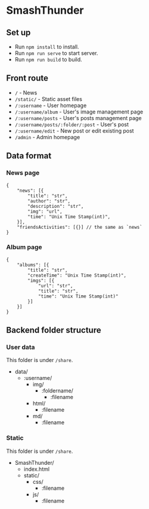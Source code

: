 # SmashThunder

## Set up

- Run `npm install` to install.
- Run `npm run serve` to start server.
- Run `npm run build` to build.

## Front route

- `/` - News
- `/static/` - Static asset files
- `/:username` - User homepage
- `/:username/album` - User's image management page
- `/:username/posts` - User's posts management page
- `/:username/posts/:folder/:post` - User's post
- `/:username/edit` - New post or edit existing post
- `/admin` - Admin homepage

## Data format

### News page

```jsonc
{
	"news": [{
		"title": "str",
		"author": "str",
		"description": "str",
		"img": "url",
		"time": "Unix Time Stamp(int)",
	}],
	"friendsActivities": [{}] // the same as `news`
}
```

### Album page

```jsonc
{
	"albums": [{
		"title": "str",
		"createTime": "Unix Time Stamp(int)",
		"imgs": [{
			"url": "str",
			"title": "str",
			"time": "Unix Time Stamp(int)"
		}]
	}]
}
```

## Backend folder structure

### User data

This folder is under `/share`.

- data/
  - :username/
    - img/
      - :foldername/
        - :filename
    - html/
      - :filename
    - md/
      - :filename

### Static

This folder is under `/share`.

- SmashThunder/
  - index.html
  - static/
    - css/
      - :filename
    - js/
      - :filename